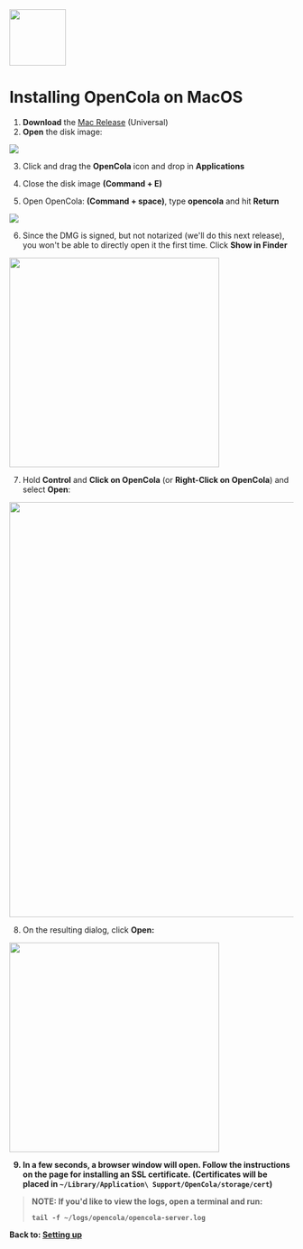 <img src="../../img/pull-tab.svg" width="100" />

# Installing OpenCola on MacOS

1. <strong>Download</strong> the [Mac Release](https://github.com/johnmidgley/opencola-alpha/releases/download/v1.3.4/OpenCola-MacOS-1.3.4.dmg) (Universal)
2. <Strong>Open</strong> the disk image:

<img src="img/open-dmg.png">

3. Click and drag the <strong>OpenCola</strong> icon and drop in <strong>Applications</strong>

4. Close the disk image <strong>(Command + E)</strong>

5. Open OpenCola: <strong>(Command + space)</strong>, type <strong>opencola</strong> and hit <strong>Return</strong>

<img src="img/spotlight-search.png">

6. Since the DMG is signed, but not notarized (we'll do this next release), you won't be able to directly open it the first time. Click <strong>Show in Finder</strong>

<img src="img/cannot-be-opened.png" width="372" />

7. Hold <strong>Control</strong> and <strong>Click on OpenCola</strong> (or <strong>Right-Click on OpenCola</strong>) and select <strong>Open</strong>:

<img src="img/open-from-finder.png" width="737"/>

8. On the resulting dialog, click <strong>Open<strong>:

<img src="img/second-open.png" width="372" />

9. In a few seconds, a browser window will open. Follow the instructions on the page for installing an SSL certificate. (Certificates will be placed in ```~/Library/Application\ Support/OpenCola/storage/cert```)

> NOTE: If you'd like to view the logs, open a terminal and run:
> ```
> tail -f ~/logs/opencola/opencola-server.log
> ```

Back to: [Setting up](../../README.md#setting-up)

